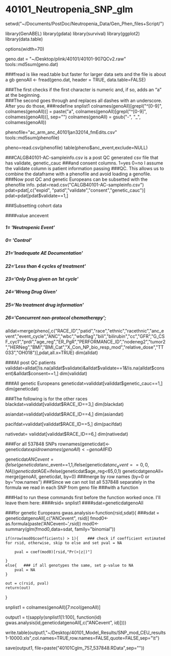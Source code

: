 # 40101_Neutropenia_SNP_glm

setwd("~/Documents/PostDoc/Neutropenia_Data/Gen_Phen_files+Script/")

library(GenABEL)
library(gdata)
library(survival)
library(ggplot2)
library(data.table)

options(width=70)

geno.dat = "~/Desktop/plink/40101/40101-907QCv2.raw"
tools::md5sum(geno.dat)

###fread is like read.table but faster for larger data sets and the file is about a gb
genoAll <- fread(geno.dat, header = TRUE, data.table=FALSE)

###The first checks if the first character is numeric and, if so, adds an “a” at the beginning.  
###The second goes through and replaces all dashes with an underscore.  After you do those, 
###redefine snplist1
colnames(genoAll)[grepl("^[0-9]", colnames(genoAll))] = paste("a", colnames(genoAll)[grepl("^[0-9]", colnames(genoAll))], sep="")
colnames(genoAll) = gsub("-", "_", colnames(genoAll))

phenofile="ac_arm_anc_40101jan32014_fmEdits.csv"
tools::md5sum(phenofile)

pheno=read.csv(phenofile)
table(pheno$anc_event,exclude=NULL)

###CALGB40101-AC-sampleinfo.csv is a post QC generated csv file that has validate, genetic_cauc
###and consent columns. 1=yes 0=no I assume the validate column is patient information passing
###QC. This allows us to combine the dataframe with a phenofile and avoid loading a genofile.
###Now post QC and genetic Europeans can be subsetted with the phenofile info.
pdat=read.csv("CALGB40101-AC-sampleinfo.csv")
pdat=pdat[,c("expid", "patid","validate","consent","genetic_cauc")]
pdat=pdat[pdat$validate==1,]

###Subsetting cohort data

####value ancevent 
#####   1= 'Neutropenic Event' 
#####   0= 'Control' 
#####  21='Inadequate AE Documentation' 
#####  22='Less than 4 cycles of treatment' 
#####  23='Only Drug given on 1st cycle' 
#####  24='Wrong Drug Given' 
#####  25='No treatment drug information' 
#####  26='Concurrent non-protocol chemotherapy';

alldat=merge(pheno[,c("RACE_ID","patid","race","ethnic","racethnic","anc_event","event_cycle","ANC","wbc","wbcflag","bili","bilirubin","cc","GFR","G_CSF_cyc1","prdi","age_reg","ER_PgR","PERFORMANCE_ID","nodeneg2","tumor2","HERNeg","BMI","BMI_Cat","X_Con_NP_bio_resp_mod","relative_dose","TT033","OH018")],pdat,all.x=TRUE)
dim(alldat)

###All post QC patients
validdat=alldat[!is.na(alldat$validate)&alldat$validate==1&!is.na(alldat$consent)&alldat$consent==1,]
dim(validdat)

###All genetic Europeans
geneticdat=validdat[validdat$genetic_cauc==1,]
dim(geneticdat)


###The following is for the other races
blackdat=validdat[validdat$RACE_ID==3,]
dim(blackdat)

asiandat=validdat[validdat$RACE_ID==4,]
dim(asiandat)

pacifdat=validdat[validdat$RACE_ID==5,]
dim(pacifdat)

nativedat= validdat[validdat$RACE_ID==6,]
dim(nativedat)


###For all 537848 SNPs
rownames(geneticdat)<- geneticdat$expid
rownames(genoAll)<- genoAll$FID

geneticdat$ANCevent=ifelse(geneticdat$anc_event==1,1,ifelse(geneticdat$anc_event==0,0,NA))
geneticdat$AGE=ifelse(geneticdat$age_reg<65,0,1)
geneticdatgenoAll= merge(genoAll, geneticdat, by=0) ###merge by row names (by=0 or by="row.names")
###Since we can not list all 537848 separately in the formula we read in each SNP from geno file 
###with a function

###Had to run these commands first before the function worked once. I'll leave them here:
####rsid= snplist1
####sdat=geneticdatgenoAll

###for genetic Europeans
gwas.analysis<-function(rsid,sdat){
    ###sdat = geneticdatgenoAll[,c("ANCevent", rsid)]
	fmod0<-as.formula(paste('ANCevent~',rsid))
	mod0<-summary(glm(fmod0,data=sdat, family="binomial"))

	if(nrow(mod0$coefficients) > 1){	### check if coefficient estimated for rsid, otherwise, skip to else and set pval = NA

        pval = coef(mod0)[rsid,"Pr(>|z|)"]
        
    }
    else{	### if all genotypes the same, set p-value to NA
        pval = NA
    }
    
    out = c(rsid, pval)
    return(out)
}


snplist1 = colnames(genoAll)[7:ncol(genoAll)]

output1 = t(sapply(snplist1[1:100], function(id) gwas.analysis(id,geneticdatgenoAll[,c("ANCevent", id)])))

write.table(output1,"~/Desktop/40101_Model_Results/SNP_mod_CEU_results1-10000.xls",col.names=TRUE,row.names=FALSE,quote=FALSE,sep="\t")

save(output1, file=paste("40101Cglm_757_537848.RData",sep=""))
